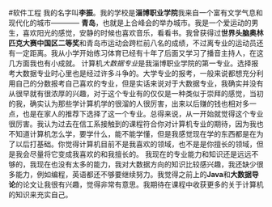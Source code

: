 #软件工程
我的名字叫**李振**。我的学校是**淄博职业学院**我来自一个富有文学气息和现代化的城市———— **青岛**，也就是上合峰会的举办城市。我是一个爱运动的男生，喜欢阳光的感觉，安静的时候也喜欢音乐，看看书。我曾获得过**世界头脑奥林匹克大赛中国区二等奖**和青岛市运动会跨栏前八名的成绩，不过离专业的运动员还有一定距离。我从小学开始练习体育已经有十年了后面又学习了播音主持人，在这几方面我也有小成就。
计算机*大数据专业*是我淄博职业学院的第一专业。选择报考大数据专业时心里也是经过许多斗争的。大学专业的报考，一般来说都想充分利用自己的分数报考自己喜欢的专业，但是实话来说对于大数据专业，我确实并没有从很早就有很浓厚的兴趣，对于这个专业有的仅仅是一种类似于崇拜的感觉，当初的我，确实认为那些学计算机学的很溜的人很厉害，出来以后赚的钱也相对多一点，也是在家人的推荐下选择了这一个专业。总得来说，从一开始就觉得这个专业很厉害。我认为过去在信工系接触到的课程符合你对计算机专业的期待，因为我也不知道计算机怎么学，要学什么，能不能学懂，但是我感觉现在学的东西都是在为了以后打基础。你觉得计算机目前不是我喜欢的领域，也不是是你擅长的领域，但是我会尽量将它变成我喜欢的和我擅长的。
我现在的专业能力和知识还是远远不够的，我现在也没有太多的能力，我对大数据方向的知识比较感兴趣，我还缺少很多能力，例如编程，英语都还不够要继续努力。我觉得之前上的**Java**和**大数据导论**的论文让我很有兴趣，觉得非常有意思。我期待在课程中收获更多的关于计算机的知识来充实自己。
